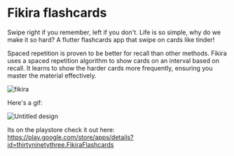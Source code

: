 # Fikira flashcards

Swipe right if you remember, left if you don't. Life is so simple, why do we make it so hard? 
A flutter flashcards app that swipe on cards like tinder! 

Spaced repetition is proven to be better for recall than other methods. Fikira uses a spaced repetition algorithm to show cards on an interval based on recall. It learns to show the harder cards more frequently, ensuring you master the material effectively.

![fikira](https://user-images.githubusercontent.com/98053458/212482499-88b21ddf-d729-4098-b5f3-9c341a5570f8.png)

Here's a gif:

![Untitled design](https://user-images.githubusercontent.com/98053458/212482533-e78f343b-17d7-4abe-acc1-dd5ec7ed1ca3.gif)

Its on the playstore check it out here: https://play.google.com/store/apps/details?id=thirtyninetythree.FikiraFlashcards
